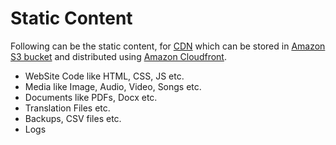 
# Static Content
Following can be the static content, for [CDN](CDNs.md) which can be stored in [Amazon S3 bucket](https://github.com/Anshul619/AWS-Services/tree/main/6_FileStorages/3_S3ObjectStorage/Readme.md) and distributed using [Amazon Cloudfront](https://github.com/Anshul619/AWS-Services/tree/main/16_NetworkingAndContentDelivery/1_EdgeNetworking/AmazonCloudFront.md).
- WebSite Code like HTML, CSS, JS etc.
- Media like Image, Audio, Video, Songs etc.
- Documents like PDFs, Docx etc.
- Translation Files etc.
- Backups, CSV files etc.
- Logs